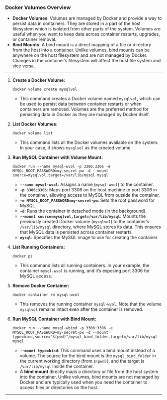 ### Docker Volumes Overview

*   **Docker Volumes**: Volumes are managed by Docker and provide a way to persist data in containers. They are stored in a part of the host filesystem which is isolated from other parts of the system. Volumes are useful when you want to keep data across container restarts, upgrades, or container removal.
*   **Bind Mounts**: A bind mount is a direct mapping of a file or directory from the host into a container. Unlike volumes, bind mounts can be anywhere on the host filesystem and are not managed by Docker. Changes in the container’s filesystem will affect the host file system and vice versa.

* * *

1.  **Create a Docker Volume:**

    `docker volume create mysqlvol`
    
    *   This command creates a Docker volume named `mysqlvol`, which can be used to persist data between container restarts or when containers are removed. Volumes are the preferred method for persisting data in Docker as they are managed by Docker itself.
2.  **List Docker Volumes:**
    
    `docker volume list`
    
    *   This command lists all the Docker volumes available on the system. In your case, it shows `mysqlvol` as the created volume.
3.  **Run MySQL Container with Volume Mount:**
    
    `docker run --name mysql-wvol -p 3306:3306 -e MYSQL_ROOT_PASSWORD=my-secret-pw -d --mount source=mysqlvol,target=/var/lib/mysql mysql`
    
    *   **`--name mysql-wvol`**: Assigns a name (`mysql-wvol`) to the container.
    *   **`-p 3306:3306`**: Maps port 3306 on the host machine to port 3306 in the container, allowing access to MySQL from outside the container.
    *   **`-e MYSQL_ROOT_PASSWORD=my-secret-pw`**: Sets the root password for MySQL.
    *   **`-d`**: Runs the container in detached mode (in the background).
    *   **`--mount source=mysqlvol,target=/var/lib/mysql`**: Mounts the previously created Docker volume (`mysqlvol`) to the container’s `/var/lib/mysql` directory, where MySQL stores its data. This ensures that MySQL data is persisted across container restarts.
    *   **`mysql`**: Specifies the MySQL image to use for creating the container.
4.  **List Running Containers:**

    `docker ps`
    
    *   This command lists all running containers. In your example, the container `mysql-wvol` is running, and it’s exposing port 3306 for MySQL access.
5.  **Remove Docker Container:**
    
    `docker container rm mysql-wvol`
    
    *   This removes the running container `mysql-wvol`. Note that the volume `mysqlvol` remains intact even after the container is removed.
6.  **Run MySQL Container with Bind Mount:**
    
    `docker run --name mysql-wbind -p 3306:3306 -e MYSQL_ROOT_PASSWORD=my-secret-pw -d --mount type=bind,source="$(pwd)"/mysql_bind_folder,target=/var/lib/mysql mysql`
    
    *   **`--mount type=bind`**: This command uses a bind mount instead of a volume. The source for the bind mount is the `mysql_bind_folder` in the current working directory (from `$(pwd)`), and the target is `/var/lib/mysql` inside the container.
    *   A **bind mount** directly maps a directory or file from the host system into the container. Unlike volumes, bind mounts are not managed by Docker and are typically used when you need the container to access files or directories on the host.

* * *
